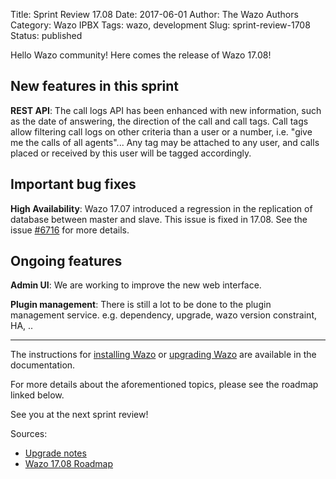 Title: Sprint Review 17.08
Date: 2017-06-01
Author: The Wazo Authors
Category: Wazo IPBX
Tags: wazo, development
Slug: sprint-review-1708
Status: published

Hello Wazo community! Here comes the release of Wazo 17.08!

New features in this sprint
---------------------------

**REST API**: The call logs API has been enhanced with new information, such as the date of answering, the direction of the call and call tags. Call tags allow filtering call logs on other criteria than a user or a number, i.e. "give me the calls of all agents"... Any tag may be attached to any user, and calls placed or received by this user will be tagged accordingly.


Important bug fixes
-------------------

**High Availability**: Wazo 17.07 introduced a regression in the replication of database between master and slave. This issue is fixed in 17.08. See the issue [#6716](https://projects.wazo.community/issues/6716) for more details.


Ongoing features
----------------

**Admin UI**: We are working to improve the new web interface.

**Plugin management**: There is still a lot to be done to the plugin management service. e.g. dependency, upgrade, wazo version constraint, HA, ..

---

The instructions for [installing Wazo](http://wazo.readthedocs.io/en/stable/installation/installsystem.html) or [upgrading Wazo](/uc-doc/upgrade/introduction) are available in the documentation.

For more details about the aforementioned topics, please see the roadmap linked below.

See you at the next sprint review!

Sources:

* [Upgrade notes](http://wazo.readthedocs.io/en/wazo-17.08/upgrade/upgrade.html#upgrade-notes)
* [Wazo 17.08 Roadmap](https://projects.wazo.community/versions/260)
